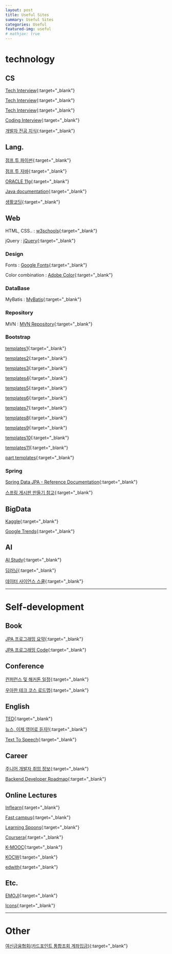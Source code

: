 ```yaml
---
layout: post
title: Useful Sites
summary: Useful Sites
categories: Useful
featured-img: useful
# mathjax: true
---
```




# technology

## CS

[Tech Interview](https://github.com/JaeYeopHan/Interview_Question_for_Beginner){:target="_blank"}

[Tech Interview](https://gyoogle.dev/blog/){:target="_blank"}

[Tech Interview](https://goodgid.github.io/Prepared-for-Computer-Science/){:target="_blank"}

[Coding Interview](https://github.com/jwasham/coding-interview-university){:target="_blank"}

[개발자 전공 지식](https://github.com/gyoogle/tech-interview-for-developer){:target="_blank"}

## Lang.

[점프 투 파이썬](https://wikidocs.net/book/1){:target="_blank"}

[점프 투 자바](https://wikidocs.net/book/31){:target="_blank"}

[ORACLE 11g](https://wikidocs.net/book/550){:target="_blank"}

[Java documentation](https://docs.oracle.com/javase/8/docs/api/){:target="_blank"}

[생활코딩](https://opentutorials.org/course/1){:target="_blank"}

## Web

HTML, CSS.. : [w3schools](https://www.w3schools.com/){:target="_blank"}

jQuery : [jQuery](https://api.jquery.com/){:target="_blank"}

### Design

Fonts : [Google Fonts](https://fonts.google.com/?subset=korean&selection.family=Noto+Sans+KR:wght@500&sidebar.open=true){:target="_blank"}

Color combination : [Adobe Color](https://color.adobe.com/ko/create/color-wheel){:target="_blank"}

### DataBase

MyBatis : [MyBatis](https://blog.mybatis.org/){:target="_blank"}

### Repository

MVN : [MVN Repository](https://mvnrepository.com/){:target="_blank"}

### Bootstrap

[templates1](https://all-free-download.com/free-website-templates/){:target="_blank"}

[templates2](https://html5up.net/){:target="_blank"}

[templates3](https://themewagon.com/theme_tag/free/){:target="_blank"}

[templates4](https://colorlib.com/wp/themes/){:target="_blank"}

[templates5](https://themeforest.net/){:target="_blank"}

[templates6](https://templated.co/){:target="_blank"}

[templates7](https://startbootstrap.com/themes){:target="_blank"}

[templates8](https://templatemag.com/bootstrap-templates/){:target="_blank"}

[templates9](https://themehunt.com/){:target="_blank"}

[templates10](https://bootstrapmade.com/){:target="_blank"}

[templates11](https://www.bootstrapzero.com/){:target="_blank"}

[part templates](https://codepen.io/){:target="_blank"}

### Spring

[Spring Data JPA - Reference Documentation](https://docs.spring.io/spring-data/jpa/docs/1.8.0.RELEASE/reference/html/#jpa.repositories){:target="_blank"}

[스프링 게시판 만들기 참고](https://melonpeach.tistory.com/category/%EC%9B%B9%EA%B0%9C%EB%B0%9C/%EC%8A%A4%ED%94%84%EB%A7%81%20%EA%B2%8C%EC%8B%9C%ED%8C%90%20%EB%A7%8C%EB%93%A4%EA%B8%B0?page=1){:target="_blank"}

## BigData

[Kaggle](https://www.kaggle.com/datasets){:target="_blank"}

[Google Trends](https://trends.google.com/trends/?geo=US){:target="_blank"}

## AI

[AI Study](http://www.aistudy.co.kr/){:target="_blank"}

[딥러닝](https://bbongcol.github.io/deep-learning-bookmarks/){:target="_blank"}

[데이터 사이언스 스쿨](https://datascienceschool.net/intro.html){:target="_blank"}



<hr>


# Self-development

## Book

[JPA 프로그래밍 요약](https://ultrakain.gitbooks.io/jpa/content/){:target="_blank"}

[JPA 프로그래밍 Code](https://github.com/holyeye/jpabook){:target="_blank"}

## Conference

[컨퍼런스 및 해커톤 일정](https://github.com/brave-people/Dev-Event){:target="_blank"}

[우아한 테크 코스 로드맵](https://github.com/woowacourse/roadmap){:target="_blank"}

## English

[TED](https://www.ted.com/){:target="_blank"}

[뉴스, 이제 영어로 듣자!](https://news.naver.com/main/hotissue/sectionList.nhn?mid=hot&sid1=104&cid=933879){:target="_blank"}

[Text To Speech](https://text-to-speech.imtranslator.net/speech.asp){:target="_blank"}

## Career

[주니어 개발자 취업 정보](https://github.com/jojoldu/junior-recruit-scheduler){:target="_blank"}

[Backend Developer Roadmap](https://roadmap.sh/backend){:target="_blank"}

## Online Lectures

[Inflearn](https://www.inflearn.com/){:target="_blank"}

[Fast campus](https://www.fastcampus.co.kr/){:target="_blank"}

[Learning Spoons](https://learningspoons.com/){:target="_blank"}

[Coursera](https://ko.coursera.org/){:target="_blank"}

[K-MOOC](http://www.kmooc.kr/){:target="_blank"}

[KOCW](http://www.kocw.net/home/index.do){:target="_blank"}

[edwith](https://www.edwith.org/){:target="_blank"}

## Etc.

[EMOJI](https://www.webfx.com/tools/emoji-cheat-sheet/){:target="_blank"}

[Icons](https://fontello.com/){:target="_blank"}



<hr>



# Other

[여신금융협회(카드포인트 통합조회 계좌입금)](https://www.cardpoint.or.kr/){:target="_blank"}